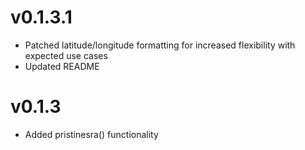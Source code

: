 # v0.1.3.1
- Patched latitude/longitude formatting for increased flexibility with expected use cases
- Updated README

# v0.1.3
- Added pristinesra() functionality
